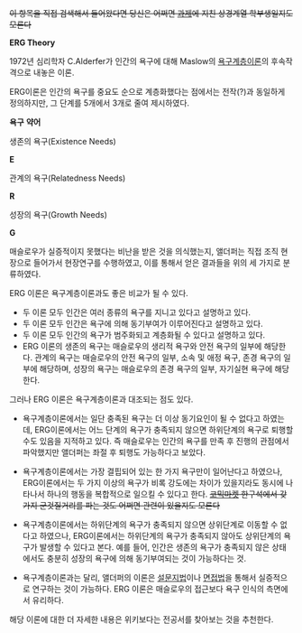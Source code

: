 <del>이 항목을 직접 검색해서 들어왔다면 당신은 어쩌면 [과제](%EA%B3%BC%EC%A0%9C.md)에 지친 상경계열
학부생일지도 모른다</del>

**ERG Theory**

1972년 심리학자 C.Alderfer가 인간의 욕구에 대해 Maslow의
[욕구계층이론](%EC%9A%95%EA%B5%AC%EA%B3%84%EC%B8%B5%EC%9D%B4%EB%A1%A0.md)의 후속작
격으로 내놓은 이론.

ERG이론은 인간의 욕구를 중요도 순으로 계층화했다는 점에서는 전작(?)과 동일하게 정의하지만, 그 단계를 5개에서 3개로 줄여 제시하였다.

**욕구**
**약어**

생존의 욕구(Existence Needs)

**E**

관계의 욕구(Relatedness Needs)

**R**

성장의 욕구(Growth Needs)

**G**
  
매슬로우가 실증적이지 못했다는 비난을 받은 것을 의식했는지, 앨더퍼는 직접 조직 현장으로 들어가서 현장연구를 수행하였고, 이를 통해서 얻은
결과들을 위의 세 가지로 분류하였다.

ERG 이론은 욕구계층이론과도 좋은 비교가 될 수 있다.

  * 두 이론 모두 인간은 여러 종류의 욕구를 지니고 있다고 설명하고 있다.
  * 두 이론 모두 인간은 욕구에 의해 동기부여가 이루어진다고 설명하고 있다.
  * 두 이론 모두 인간의 욕구가 범주화되고 계층화될 수 있다고 설명하고 있다.
  * ERG 이론의 생존의 욕구는 매슬로우의 생리적 욕구와 안전 욕구의 일부에 해당한다. 관계의 욕구는 매슬로우의 안전 욕구의 일부, 소속 및 애정 욕구, 존경 욕구의 일부에 해당하며, 성장의 욕구는 매슬로우의 존경 욕구의 일부, 자기실현 욕구에 해당한다.  

그러나 ERG 이론은 욕구계층이론과 대조되는 점도 있다.

  * 욕구계층이론에서는 일단 충족된 욕구는 더 이상 동기요인이 될 수 없다고 하였는데, ERG이론에서는 어느 단계의 욕구가 충족되지 않으면 하위단계의 욕구로 퇴행할 수도 있음을 지적하고 있다. 즉 매슬로우는 인간의 욕구를 만족 후 진행의 관점에서 파악했지만 앨더퍼는 좌절 후 퇴행도 가능하다고 보았다.  

  * 욕구계층이론에서는 가장 결핍되어 있는 한 가지 욕구만이 일어난다고 하였으나, ERG이론에서는 두 가지 이상의 욕구가 비록 강도에는 차이가 있을지라도 동시에 나타나서 하나의 행동을 복합적으로 일으킬 수 있다고 한다. <del>[코믹마켓](%EC%BD%94%EB%AF%B9%EB%A7%88%EC%BC%93.md) 한구석에서 갖가지 군것질거리를 파는 것도 어쩌면 관련이 있을지도 모른다</del>  

  * 욕구계층이론에서는 하위단계의 욕구가 충족되지 않으면 상위단계로 이동할 수 없다고 하였으나, ERG이론에서는 하위단계의 욕구가 충족되지 않아도 상위단계의 욕구가 발생할 수 있다고 본다. 예를 들어, 인간은 생존의 욕구가 충족되지 않은 상태에서도 충분히 성장의 욕구에 의해 동기부여되는 것이 가능하다는 것.  

  * 욕구계층이론과는 달리, 앨더퍼의 이론은 [설문지법](%EC%84%A4%EB%AC%B8%EC%A1%B0%EC%82%AC.md)이나 [면접법](%EC%9D%B8%ED%84%B0%EB%B7%B0.md)을 통해서 실증적으로 연구하는 것이 가능하다. ERG 이론은 매슬로우의 접근보다 욕구 인식의 측면에서 유리하다.  

해당 이론에 대한 더 자세한 내용은 위키보다는 전공서를 찾아보는 것을 추천한다.

